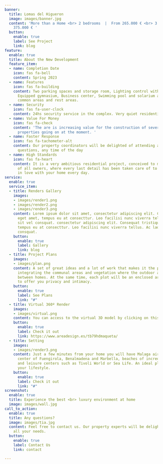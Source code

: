 ```yaml
---
banner:
  title: Lomas del Higueron
  image: images/banner.jpg
  content: 'More than a Home <br> 2 bedrooms  |  From 265.000 € <br> 3 bedrooms  |  From
    375.000 € '
  button:
    enable: true
    label: See Project
    link: blog
feature:
  enable: true
  title: About the New Development
  feature_item:
  - name: Completion Date
    icon: fas fa-bell
    content: Spring 2023
  - name: Features
    icon: fas fa-building
    content: Two parking spaces and storage room, Lighting control with presence detectors,
      Equipped gymnasium, Business center, Swimming pool and solarium area. Landscaped
      common areas and rest areas.
  - name: Security
    icon: fas fa-user-clock
    content: 24hs security service in the complex. Very quiet residential area.
  - name: Value For Money
    icon: fas fa-check
    content: 'The are is increasing value for the construction of several luxury residential
      properties going on at the moment. '
  - name: Faster Response
    icon: fas fa-tachometer-alt
    content: Our property coordinators will be delighted of attending any of your
      questions, any time of the day
  - name: High Standards
    icon: fas fa-heart
    content: It is a very ambitious residential project, conceived to meet the expectations
      of all owners, where every last detail has been taken care of to make you fall
      in love with your home every day.
service:
  enable: true
  service_item:
  - title: Renders Gallery
    images:
    - images/render1.png
    - images/render2.png
    - images/render3.png
    content: Lorem ipsum dolor sit amet, consectetur adipiscing elit. Consequat tristique
      eget amet, tempus eu at consecttur. Leo facilisi nunc viverra tellus. Ac laoreet
      sit vel consquat. consectetur adipiscing elit. Consequat tristique eget amet,
      tempus eu at consecttur. Leo facilisi nunc viverra tellus. Ac laoreet sit vel
      consquat.
    button:
      enable: true
      label: Gallery
      link: blog
  - title: Project Plans
    images:
    - images/plan.png
    content: A set of great ideas and a lot of work that makes it the perfect place,
      integrating the communal areas and vegetation where the outdoor areas flow seamlessly
      between homes. At the same time, each plot will be an enclosed area with security
      to offer you privacy and intimacy.
    button:
      enable: true
      label: See Plans
      link: "#"
  - title: Virtual 360º Render
    images:
    - images/virtual.png
    content: You can access to the virtual 3D model by clicking on this link
    button:
      enable: true
      label: Check it out
      link: https://www.areadesign.es/tb79hdmaqueta/
  - title: Setting
    images:
    - images/render3.png
    content: Just a few minutes from your home you will have Malaga airport, the urban
      center of Fuengirola, Benalmadena and Marbella, beaches of incredible richness
      and leisure centers such as Tivoli World or Sea Life. An ideal place to enjoy
      your lifestyle.
    button:
      enable: true
      label: Check it out
      link: "#"
screenshot:
  enable: true
  title: Experience the best <br> luxury environment at home
  image: images/wall.jpg
call_to_action:
  enable: true
  title: Any questions?
  image: images/tia.jpg
  content: Feel free to contact us. Our property experts will be delighted to attend
    all your needs.
  button:
    enable: true
    label: Contact Us
    link: contact

---
```

